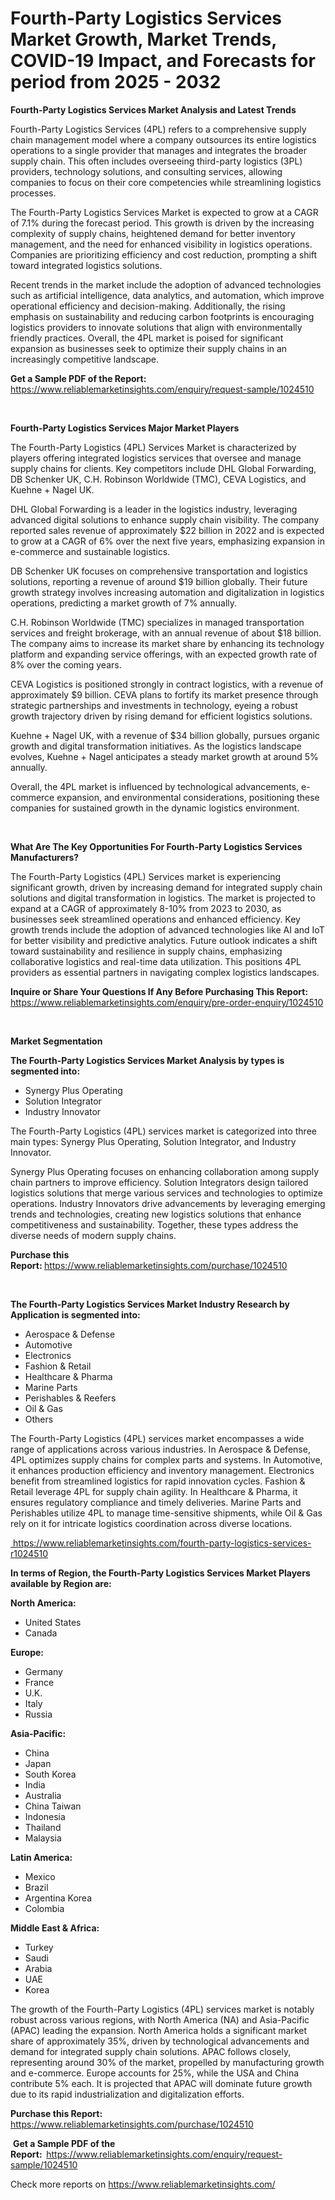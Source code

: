 <p><h1>Fourth-Party Logistics Services Market Growth, Market Trends, COVID-19 Impact, and Forecasts for period from 2025 - 2032</h1></p><p><strong>Fourth-Party Logistics Services Market Analysis and Latest Trends</strong></p>
<p><p>Fourth-Party Logistics Services (4PL) refers to a comprehensive supply chain management model where a company outsources its entire logistics operations to a single provider that manages and integrates the broader supply chain. This often includes overseeing third-party logistics (3PL) providers, technology solutions, and consulting services, allowing companies to focus on their core competencies while streamlining logistics processes.</p><p>The Fourth-Party Logistics Services Market is expected to grow at a CAGR of 7.1% during the forecast period. This growth is driven by the increasing complexity of supply chains, heightened demand for better inventory management, and the need for enhanced visibility in logistics operations. Companies are prioritizing efficiency and cost reduction, prompting a shift toward integrated logistics solutions. </p><p>Recent trends in the market include the adoption of advanced technologies such as artificial intelligence, data analytics, and automation, which improve operational efficiency and decision-making. Additionally, the rising emphasis on sustainability and reducing carbon footprints is encouraging logistics providers to innovate solutions that align with environmentally friendly practices. Overall, the 4PL market is poised for significant expansion as businesses seek to optimize their supply chains in an increasingly competitive landscape.</p></p>
<p><strong>Get a Sample PDF of the Report:&nbsp;</strong> <a href="https://www.reliablemarketinsights.com/enquiry/request-sample/1024510?utm_campaign=2530&utm_medium=2&utm_source=Github&utm_content=ia&utm_term=11032025&utm_id=fourth-party-logistics-services">https://www.reliablemarketinsights.com/enquiry/request-sample/1024510</a></p>
<p>&nbsp;</p>
<p><strong>Fourth-Party Logistics Services Major Market Players</strong></p>
<p><p>The Fourth-Party Logistics (4PL) Services Market is characterized by players offering integrated logistics services that oversee and manage supply chains for clients. Key competitors include DHL Global Forwarding, DB Schenker UK, C.H. Robinson Worldwide (TMC), CEVA Logistics, and Kuehne + Nagel UK.</p><p>DHL Global Forwarding is a leader in the logistics industry, leveraging advanced digital solutions to enhance supply chain visibility. The company reported sales revenue of approximately $22 billion in 2022 and is expected to grow at a CAGR of 6% over the next five years, emphasizing expansion in e-commerce and sustainable logistics.</p><p>DB Schenker UK focuses on comprehensive transportation and logistics solutions, reporting a revenue of around $19 billion globally. Their future growth strategy involves increasing automation and digitalization in logistics operations, predicting a market growth of 7% annually.</p><p>C.H. Robinson Worldwide (TMC) specializes in managed transportation services and freight brokerage, with an annual revenue of about $18 billion. The company aims to increase its market share by enhancing its technology platform and expanding service offerings, with an expected growth rate of 8% over the coming years.</p><p>CEVA Logistics is positioned strongly in contract logistics, with a revenue of approximately $9 billion. CEVA plans to fortify its market presence through strategic partnerships and investments in technology, eyeing a robust growth trajectory driven by rising demand for efficient logistics solutions.</p><p>Kuehne + Nagel UK, with a revenue of $34 billion globally, pursues organic growth and digital transformation initiatives. As the logistics landscape evolves, Kuehne + Nagel anticipates a steady market growth at around 5% annually.</p><p>Overall, the 4PL market is influenced by technological advancements, e-commerce expansion, and environmental considerations, positioning these companies for sustained growth in the dynamic logistics environment.</p></p>
<p>&nbsp;</p>
<p><strong>What Are The Key Opportunities For Fourth-Party Logistics Services Manufacturers?</strong></p>
<p><p>The Fourth-Party Logistics (4PL) Services market is experiencing significant growth, driven by increasing demand for integrated supply chain solutions and digital transformation in logistics. The market is projected to expand at a CAGR of approximately 8-10% from 2023 to 2030, as businesses seek streamlined operations and enhanced efficiency. Key growth trends include the adoption of advanced technologies like AI and IoT for better visibility and predictive analytics. Future outlook indicates a shift toward sustainability and resilience in supply chains, emphasizing collaborative logistics and real-time data utilization. This positions 4PL providers as essential partners in navigating complex logistics landscapes.</p></p>
<p><strong>Inquire or Share Your Questions If Any Before Purchasing This Report:</strong> <a href="https://www.reliablemarketinsights.com/enquiry/pre-order-enquiry/1024510?utm_campaign=2530&utm_medium=2&utm_source=Github&utm_content=ia&utm_term=11032025&utm_id=fourth-party-logistics-services">https://www.reliablemarketinsights.com/enquiry/pre-order-enquiry/1024510</a></p>
<p>&nbsp;</p>
<p><strong>Market Segmentation</strong></p>
<p><strong>The Fourth-Party Logistics Services Market Analysis by types is segmented into:</strong></p>
<p><ul><li>Synergy Plus Operating</li><li>Solution Integrator</li><li>Industry Innovator</li></ul></p>
<p><p>The Fourth-Party Logistics (4PL) services market is categorized into three main types: Synergy Plus Operating, Solution Integrator, and Industry Innovator. </p><p>Synergy Plus Operating focuses on enhancing collaboration among supply chain partners to improve efficiency. Solution Integrators design tailored logistics solutions that merge various services and technologies to optimize operations. Industry Innovators drive advancements by leveraging emerging trends and technologies, creating new logistics solutions that enhance competitiveness and sustainability. Together, these types address the diverse needs of modern supply chains.</p></p>
<p><strong>Purchase this Report:&nbsp;</strong><a href="https://www.reliablemarketinsights.com/purchase/1024510?utm_campaign=2530&utm_medium=2&utm_source=Github&utm_content=ia&utm_term=11032025&utm_id=fourth-party-logistics-services">https://www.reliablemarketinsights.com/purchase/1024510</a></p>
<p>&nbsp;</p>
<p><strong>The Fourth-Party Logistics Services Market Industry Research by Application is segmented into:</strong></p>
<p><ul><li>Aerospace & Defense</li><li>Automotive</li><li>Electronics</li><li>Fashion & Retail</li><li>Healthcare & Pharma</li><li>Marine Parts</li><li>Perishables & Reefers</li><li>Oil & Gas</li><li>Others</li></ul></p>
<p><p>The Fourth-Party Logistics (4PL) services market encompasses a wide range of applications across various industries. In Aerospace & Defense, 4PL optimizes supply chains for complex parts and systems. In Automotive, it enhances production efficiency and inventory management. Electronics benefit from streamlined logistics for rapid innovation cycles. Fashion & Retail leverage 4PL for supply chain agility. In Healthcare & Pharma, it ensures regulatory compliance and timely deliveries. Marine Parts and Perishables utilize 4PL to manage time-sensitive shipments, while Oil & Gas rely on it for intricate logistics coordination across diverse locations.</p></p>
<p><a href="https://www.reliablemarketinsights.com/fourth-party-logistics-services-r1024510?utm_campaign=2530&utm_medium=2&utm_source=Github&utm_content=ia&utm_term=11032025&utm_id=fourth-party-logistics-services">&nbsp;https://www.reliablemarketinsights.com/fourth-party-logistics-services-r1024510</a></p>
<p><strong>In terms of Region, the Fourth-Party Logistics Services Market Players available by Region are:</strong></p>
<p>
    <p> <strong> North America: </strong>
        <ul>
            <li>United States</li>
            <li>Canada</li>
        </ul>
        </p> 
    <p> <strong> Europe: </strong>
        <ul>
            <li>Germany</li>
            <li>France</li>
            <li>U.K.</li>
            <li>Italy</li>
            <li>Russia</li>
        </ul>
        </p> 
    <p> <strong> Asia-Pacific: </strong>
        <ul>
            <li>China</li>
            <li>Japan</li>
            <li>South Korea</li>
            <li>India</li>
            <li>Australia</li>
            <li>China Taiwan</li>
            <li>Indonesia</li>
            <li>Thailand</li>
            <li>Malaysia</li>
        </ul>
        </p> 
    <p> <strong> Latin America: </strong>
        <ul>
            <li>Mexico</li>
            <li>Brazil</li>
            <li>Argentina Korea</li>
            <li>Colombia</li>
        </ul>
        </p> 
    <p> <strong> Middle East & Africa: </strong>
        <ul>
            <li>Turkey</li>
            <li>Saudi</li>
            <li>Arabia</li>
            <li>UAE</li>
            <li>Korea</li>
        </ul>
    </p>
    </p>
<p><p>The growth of the Fourth-Party Logistics (4PL) services market is notably robust across various regions, with North America (NA) and Asia-Pacific (APAC) leading the expansion. North America holds a significant market share of approximately 35%, driven by technological advancements and demand for integrated supply chain solutions. APAC follows closely, representing around 30% of the market, propelled by manufacturing growth and e-commerce. Europe accounts for 25%, while the USA and China contribute 5% each. It is projected that APAC will dominate future growth due to its rapid industrialization and digitalization efforts.</p></p>
<p><strong>Purchase this Report: </strong><a href="https://www.reliablemarketinsights.com/purchase/1024510?utm_campaign=2530&utm_medium=2&utm_source=Github&utm_content=ia&utm_term=11032025&utm_id=fourth-party-logistics-services">https://www.reliablemarketinsights.com/purchase/1024510</a></p>
<p>&nbsp;<strong>Get a Sample PDF of the Report:&nbsp;&nbsp;</strong><a href="https://www.reliablemarketinsights.com/enquiry/request-sample/1024510?utm_campaign=2530&utm_medium=2&utm_source=Github&utm_content=ia&utm_term=11032025&utm_id=fourth-party-logistics-services">https://www.reliablemarketinsights.com/enquiry/request-sample/1024510</a></p>
<p><strong></strong></p>
<p>Check more reports on <a href="https://www.reliablemarketinsights.com/?utm_campaign=2530&utm_medium=2&utm_source=Github&utm_content=ia&utm_term=11032025&utm_id=fourth-party-logistics-services">https://www.reliablemarketinsights.com/</a></p>